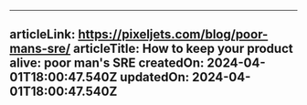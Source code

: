 -----------------------
articleLink: https://pixeljets.com/blog/poor-mans-sre/
articleTitle: How to keep your product alive: poor man&#x27;s SRE
createdOn: 2024-04-01T18:00:47.540Z
updatedOn: 2024-04-01T18:00:47.540Z
-----------------------

